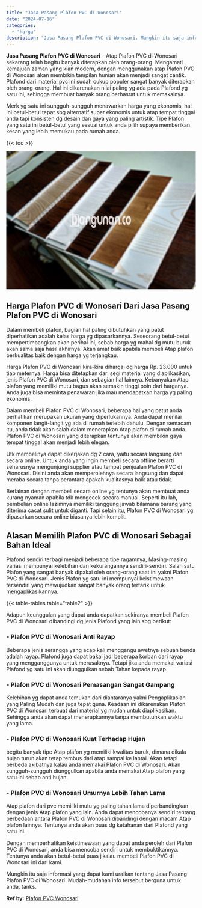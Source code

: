 ```yaml
---
title: "Jasa Pasang Plafon PVC di Wonosari"
date: "2024-07-16"
categories: 
  - "harga"
description: "Jasa Pasang Plafon PVC di Wonosari. Mungkin itu saja informasi yang dapat kami uraikan tentang Jasa Pasang Plafon PVC di Wonosari. Mudah-mudahan info tersebu..."
---
```


**Jasa Pasang Plafon PVC di Wonosari** – Atap Plafon PVC di Wonosari sekarang telah begitu banyak diterapkan oleh orang-orang. Mengamati kemajuan zaman yang kian modern, dengan menggunakan atap Plafon PVC di Wonosari akan membikin tampilan hunian akan menjadi sangat cantik. Plafond dari material pvc ini sudah cukup populer sangat banyak diterapkan oleh orang-orang. Hal ini dikarenakan nilai paling yg ada pada Plafond yg satu ini, sehingga membuat banyak orang berhasrat untuk memakainya.

Merk yg satu ini sungguh-sungguh menawarkan harga yang ekonomis, hal ini betul-betul tepat sbg alternatif super ekonomis untuk atap tempat tinggal anda tapi konsisten dg desain dan gaya yang paling artistik. Tipe Plafon yang satu ini betul-betul yang sesuai untuk anda pilih supaya memberikan kesan yang lebih memukau pada rumah anda.

{{< toc >}}

![Jasa Pasang Plafon PVC di Wonosari](/images/flafond-pvc-murah17.png)

## Harga Plafon PVC di Wonosari Dari Jasa Pasang Plafon PVC di Wonosari

Dalam membeli plafon, bagian hal paling dibutuhkan yang patut diperhatikan adalah kelas harga yg dipasarkannya. Seseorang betul-betul mempertimbangkan akan perihal ini, sebab harga yg mahal dg mutu buruk akan sama saja hasil akhirnya. Akan amat baik apabila membeli Atap plafon berkualitas baik dengan harga yg terjangkau.

Harga Plafon PVC di Wonosari kira-kira dihargai dg harga Rp. 23.000 untuk tiap meternya. Harga bisa ditetapkan dari segi material yang diaplikasikan, jenis Plafon PVC di Wonosari, dan sebagian hal lainnya. Kebanyakan Atap plafon yang memiliki mutu bagus akan semakin tinggi poin dari harganya. Anda juga bisa meminta penawaran jika mau mendapatkan harga yg paling ekonomis.

Dalam membeli Plafon PVC di Wonosari, beberapa hal yang patut anda perhatikan merupakan ukuran yang diperlukannya. Anda dapat menilai komponen langit-langit yg ada di rumah terlebih dahulu. Dengan semacam itu, anda tidak akan salah dalam menerapkan Atap plafon di rumah anda. Plafon PVC di Wonosari yang diterapkan tentunya akan membikin gaya tempat tinggal akan menjadi lebih elegan.

Utk membelinya dapat dikerjakan dg 2 cara, yaitu secara langsung dan secara online. Untuk anda yang ingin membeli secara offline berarti seharusnya mengunjungi supplier atau tempat penjualan Plafon PVC di Wonosari. Disini anda akan memperolehnya secara langsung dan dapat meraba secara tanpa perantara apakah kualitasnya baik atau tidak.

Berlainan dengan membeli secara online yg tentunya akan membuat anda kurang nyaman apabila tdk mengecek secara manual. Seperti itu lah, pembelian online lazimnya memiliki tanggung jawab bilamana barang yang diterima cacat sulit untuk diganti. Tapi selain itu, Plafon PVC di Wonosari yg dipasarkan secara online biasanya lebih komplit.

## Alasan Memilih Plafon PVC di Wonosari Sebagai Bahan Ideal

Plafond sendiri terbagi menjadi beberapa tipe ragamnya, Masing-masing variasi mempunyai kelebihan dan kekurangannya sendiri-sendiri. Salah satu Plafon yang sangat banyak dipakai oleh orang-orang saat ini yakni Plafon PVC di Wonosari. Jenis Plafon yg satu ini mempunyai keistimewaan tersendiri yang mewujudkan sangat banyak orang tertarik untuk mengaplikasikannya.

{{< table-tables table="table2" >}}

Adapun keunggulan yang dapat anda dapatkan sekiranya membeli Plafon PVC di Wonosari dibandingi dg jenis Plafond yang lain sbg berikut:

### \- Plafon PVC di Wonosari Anti Rayap

Beberapa jenis serangga yang acap kali menggangu awetnya sebuah benda adalah rayap. Plafond juga dapat bakal jadi beberapa korban dari rayap yang mengganggunya untuk merusaknya. Tetapi jika anda memakai variasi Plafond yg satu ini akan diunggulkan sebab Tahan kepada rayap.

### \- Plafon PVC di Wonosari Pemasangan Sangat Gampang

Kelebihan yg dapat anda temukan dari diantaranya yakni Pengaplikasian yang Paling Mudah dan juga tepat guna. Keadaan ini dikarenakan Plafon PVC di Wonosari terbuat dari material yg mudah untuk diaplikasikan. Sehingga anda akan dapat menerapkannya tanpa membutuhkan waktu yang lama.

### \- Plafon PVC di Wonosari Kuat Terhadap Hujan

begitu banyak tipe Atap plafon yg memiliki kwalitas buruk, dimana dikala hujan turun akan tetap tembus dari atap sampai ke lantai. Akan tetapi berbeda akibatnya kalau anda memakai Plafon PVC di Wonosari. Akan sungguh-sungguh diunggulkan apabila anda memakai Atap plafon yang satu ini sebab anti hujan.

### \- Plafon PVC di Wonosari Umurnya Lebih Tahan Lama

Atap plafon dari pvc memiliki mutu yg paling tahan lama diperbandingkan dengan jenis Atap plafon yang lain. Anda dapat mencobanya sendiri tentang perbedaan antara Plafon PVC di Wonosari dibandingi dengan macam Atap plafon lainnya. Tentunya anda akan puas dg ketahanan dari Plafond yang satu ini.

Dengan memperhatikan keistimewaan yang dapat anda peroleh dari Plafon PVC di Wonosari, anda bisa mencoba sendiri untuk membuktikannya. Tentunya anda akan betul-betul puas jikalau membeli Plafon PVC di Wonosari ini dari kami.

Mungkin itu saja informasi yang dapat kami uraikan tentang Jasa Pasang Plafon PVC di Wonosari. Mudah-mudahan info tersebut berguna untuk anda, tanks.

**Ref by:** [Plafon PVC Wonosari](https://id.wikipedia.org/wiki/Plafon)
